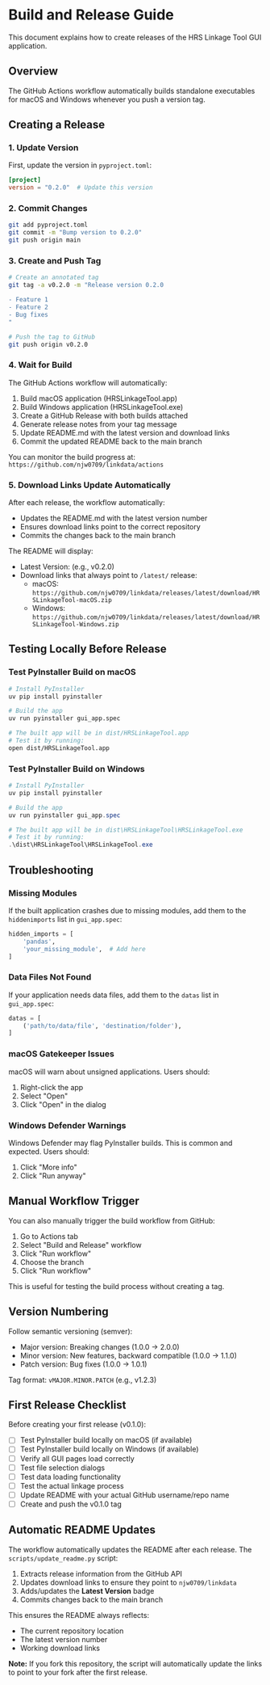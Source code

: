 # Build and Release Guide

This document explains how to create releases of the HRS Linkage Tool GUI application.

## Overview

The GitHub Actions workflow automatically builds standalone executables for macOS and Windows whenever you push a version tag.

## Creating a Release

### 1. Update Version

First, update the version in `pyproject.toml`:

```toml
[project]
version = "0.2.0"  # Update this version
```

### 2. Commit Changes

```bash
git add pyproject.toml
git commit -m "Bump version to 0.2.0"
git push origin main
```

### 3. Create and Push Tag

```bash
# Create an annotated tag
git tag -a v0.2.0 -m "Release version 0.2.0

- Feature 1
- Feature 2
- Bug fixes
"

# Push the tag to GitHub
git push origin v0.2.0
```

### 4. Wait for Build

The GitHub Actions workflow will automatically:
1. Build macOS application (HRSLinkageTool.app)
2. Build Windows application (HRSLinkageTool.exe)
3. Create a GitHub Release with both builds attached
4. Generate release notes from your tag message
5. Update README.md with the latest version and download links
6. Commit the updated README back to the main branch

You can monitor the build progress at:
`https://github.com/njw0709/linkdata/actions`

### 5. Download Links Update Automatically

After each release, the workflow automatically:
- Updates the README.md with the latest version number
- Ensures download links point to the correct repository
- Commits the changes back to the main branch

The README will display:
- Latest Version: (e.g., v0.2.0)
- Download links that always point to `/latest/` release:
  - macOS: `https://github.com/njw0709/linkdata/releases/latest/download/HRSLinkageTool-macOS.zip`
  - Windows: `https://github.com/njw0709/linkdata/releases/latest/download/HRSLinkageTool-Windows.zip`

## Testing Locally Before Release

### Test PyInstaller Build on macOS

```bash
# Install PyInstaller
uv pip install pyinstaller

# Build the app
uv run pyinstaller gui_app.spec

# The built app will be in dist/HRSLinkageTool.app
# Test it by running:
open dist/HRSLinkageTool.app
```

### Test PyInstaller Build on Windows

```powershell
# Install PyInstaller
uv pip install pyinstaller

# Build the app
uv run pyinstaller gui_app.spec

# The built app will be in dist\HRSLinkageTool\HRSLinkageTool.exe
# Test it by running:
.\dist\HRSLinkageTool\HRSLinkageTool.exe
```

## Troubleshooting

### Missing Modules

If the built application crashes due to missing modules, add them to the `hiddenimports` list in `gui_app.spec`:

```python
hidden_imports = [
    'pandas',
    'your_missing_module',  # Add here
]
```

### Data Files Not Found

If your application needs data files, add them to the `datas` list in `gui_app.spec`:

```python
datas = [
    ('path/to/data/file', 'destination/folder'),
]
```

### macOS Gatekeeper Issues

macOS will warn about unsigned applications. Users should:
1. Right-click the app
2. Select "Open"
3. Click "Open" in the dialog

### Windows Defender Warnings

Windows Defender may flag PyInstaller builds. This is common and expected. Users should:
1. Click "More info"
2. Click "Run anyway"

## Manual Workflow Trigger

You can also manually trigger the build workflow from GitHub:

1. Go to Actions tab
2. Select "Build and Release" workflow
3. Click "Run workflow"
4. Choose the branch
5. Click "Run workflow"

This is useful for testing the build process without creating a tag.

## Version Numbering

Follow semantic versioning (semver):
- Major version: Breaking changes (1.0.0 → 2.0.0)
- Minor version: New features, backward compatible (1.0.0 → 1.1.0)
- Patch version: Bug fixes (1.0.0 → 1.0.1)

Tag format: `vMAJOR.MINOR.PATCH` (e.g., v1.2.3)

## First Release Checklist

Before creating your first release (v0.1.0):

- [ ] Test PyInstaller build locally on macOS (if available)
- [ ] Test PyInstaller build locally on Windows (if available)
- [ ] Verify all GUI pages load correctly
- [ ] Test file selection dialogs
- [ ] Test data loading functionality
- [ ] Test the actual linkage process
- [ ] Update README with your actual GitHub username/repo name
- [ ] Create and push the v0.1.0 tag

## Automatic README Updates

The workflow automatically updates the README after each release. The `scripts/update_readme.py` script:

1. Extracts release information from the GitHub API
2. Updates download links to ensure they point to `njw0709/linkdata`
3. Adds/updates the **Latest Version** badge
4. Commits changes back to the main branch

This ensures the README always reflects:
- The current repository location
- The latest version number
- Working download links

**Note:** If you fork this repository, the script will automatically update the links to point to your fork after the first release.

